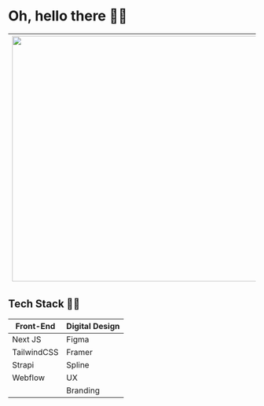 # Oh, hello there 👋🏻

| <img src="https://media.giphy.com/media/VvXg0yjJQgfEQ/giphy.gif" width="500px"/> |  I'm [Art](https://www.linkedin.com/in/artsandiego/) </br> UX Visual Designer / Front-End Dev / UX Advocate </br></br> Currently Exploring </br> UI Motion Design & Generative AI for UX  |
|--|--|

## Tech Stack 💅🏻

| Front-End | Digital Design |
|--|--|
| Next JS       | Figma |
| TailwindCSS   | Framer |
| Strapi        | Spline |
| Webflow       | UX |
|               | Branding |
